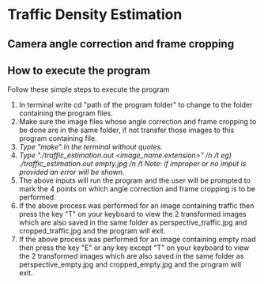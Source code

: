 # Traffic Density Estimation

## Camera angle correction and frame cropping

## How to execute the program
Follow these simple steps to execute the program
1) In terminal write cd "path of the program folder" to change to the folder containing the program files.
2) Make sure the image files whose angle correction and frame cropping to be done are in the same folder, if not transfer those images to this program containing file.
3) <i> Type "make" in the terminal without quotes.
4) Type "./traffic_estimation.out <image_name.extension>" /n
    /t eg) ./traffic_estimation.out empty.jpg /n
    /t   Note: if improper or no imput is provided an error will be shown.</i>
5) The above inputs will run the program and the user will be prompted to mark the 4 points on which angle correction and frame cropping is to be performed.
6) If the above process was performed for an image containing traffic then press the key "T" on your keyboard to view the 2 transformed images which are also saved in the same folder as perspective_traffic.jpg and cropped_traffic.jpg and the program will exit.
7) If the above process was performed for an image containing empty road then press the key "E" or any key except "T" on your keyboard to view the 2 transformed images which are also saved in the same folder as perspective_empty.jpg and cropped_empty.jpg and the program will exit.
